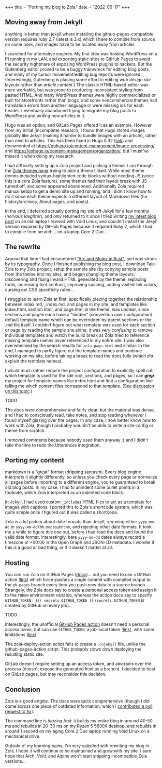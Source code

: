 +++
title = "Porting my blog to Zola"
date = "2022-06-17"
+++

## Moving away from Jekyll

anything is better than jekyll where installing the github-pages-compatible version requires ruby 2.7 (latest is 3.x) which i have to compile from source on some oses, and images have to be located away from articles

I searched for alternative engines. My first idea was hosting WordPress on a Pi running in my LAN, and exporting static sites to GitHub Pages to avoid the security nightmare of exposing WordPress plugins to hackers. But the Gutenberg editor proved to be a buggy trainwreck for editing blog posts, and many of my cursor movement/editing bug reports were ignored. (Interestingly, Gutenberg is placing some effort in editing *web design site* layouts rather than *article content*.) The classic HTML-based editor was more workable, but was prone to producing inconsistent styling from pasted HTML. And many WordPress themes were highly commercialized or built for storefronts rather than blogs, and some noncommercial themes had translation errors from another language or were missing ids for each header. I eventually abandoned trying to migrate my blog posts to WordPress and writing new articles in it.

Hugo was an option, and GitLab Pages offered it as an example. However from my initial (incomplete) research, I found that Hugo stored images globally like Jekyll (making it harder to bundle images with an article), rather than next to articles. This has been fixed in Hugo 0.32 ([link](https://gohugo.io/news/0.32-relnotes/)) and documented at <https://gohugo.io/content-management/image-processing/> and <https://gohugo.io/content-management/organization/>, but I must've missed it when doing my research.

I had difficulty setting up a Zola project and picking a theme. I ran through the [Zola themes page](https://www.getzola.org/themes/) trying to pick a theme I liked. While most theme demos included syntax-highlighted code blocks without needing JS (since this is a core Zola feature), some themes had their layout break with JS turned off, and some appeared abandoned. Additionally Zola required manual setup to get a demo site up and running, and I didn't know how to do it since each theme expects a different layout of Markdown files (for history/archives, About pages, and posts).

In the end, I deferred actually porting my site off Jekyll for a few months (*nervous laughter*), and only returned to it once I tried writing [my latest blog post](@/blog/low-latency-audio-output-duplex-alsa.md) on an old laptop I revived with Void Linux, and couldn't install the Jekyll version required by GitHub Pages because it required Ruby 2, which I had to compile from scratch... on a laptop Core 2 Duo...

## The rewrite

Around that time I had encountered ["Arc and Mutex in Rust"](https://itsallaboutthebit.com/arc-mutex/), and was struck by its typography. Once I finished publishing my blog post, I download Tale-Zola to my Zola project, setup the sample site (by copying sample posts from the theme into my site), and began changing theme layouts, discovering and fixing invalid HTML generated by the theme, replacing fonts, increasing font contrast, improving spacing, adding visited link colors, cursing out CSS specificity rules...

I struggled to learn Zola at first, specifically piecing together the relationship between index.md, \_index.md, and pages in my site, and templates like index.html, section.html, and page.html in the theme, was unclear, since sections and pages each have a "hidden" (convention over configuration) default template name which can be overridden by parent sections or the .md file itself. I couldn't figure out what template was used for each section or page by reading the sample site alone; it was *very confusing* to remove individual templates and watch the build break as Zola tried to reference missing template names never referenced in my entire site. I was also overwhelmed by the search results for `zola page.html` and similar. In the end, I managed to partly figure out the template names and continue working on my site, before taking a break to read the docs fully (which *did* explain the template names).

I would much rather require the project configuration to explicitly spell out which template is used for the site root, sections, and pages, so I can ***grep*** my project for template names like index.html and find a configuration line telling me which content files correspond to that template. (See [discussion on this topic](https://softwareengineering.stackexchange.com/questions/165649/is-convention-over-configuration-not-violating-basic-programming-principles).)

TODO

<!-- The relationship between index.md, \_index.md, and pages in my site, and section.html and page.html (and alternative template names) in the theme, was unclear. Since Googling for help didn't work well, I had to read through the docs from front to back to learn how the HTML files were organized. --> The docs were comprehensive and fairly clear, but the material was dense, and I had to consciously read, take notes, and stop reading whenever I found myself glazing over the pages. In any case, I now better know how to work with Zola, though I probably wouldn't be able to write a site config or theme from scratch.

I removed comments because nobody used them anyway ;) and I didn't take the time to redo the Utterances integration.

## Porting my content

markdown is a "great" format (dripping sarcasm). Every blog engine interprets it slightly differently, so unless you check every page or normalize all pages before importing to a different engine, you're guaranteed to break old blog posts. In my case, I had to unindent some bullet points in a footnote, which Zola interpreted as an indented code block.

In Jekyll, I had used custom `_includes` HTML files to act as a template for images with captions. I ported this to Zola's shortcode system, which was quite simple once I figured out it was called a shortcode.

Zola is a *lot* pickier about date formats than Jekyll, requiring either `yyyy-mm-dd` or `yyyy-mm-ddThh:mm:ss±hh:mm`, and rejecting other date formats. It took me a while to figure *this* one out, before I had read the docs and found the valid date format. Interestingly, bare `yyyy-mm-dd` dates always record a timezone of +00:00 in the Open Graph and JSON-LD metadata. I wonder if this is a good or bad thing, or if it doesn't matter at all.

## Hosting

You *can* run Zola on GitHub Pages ([docs](https://www.getzola.org/documentation/deployment/github-pages/))... but you need to use a GitHub action ([link](https://github.com/shalzz/zola-deploy-action)) which force-pushes a single commit with compiled output to the `gh-pages` branch every time you push new data to a source branch. Strangely, the Zola docs say to create a personal access token and assign it to the `TOKEN` environment variable, whereas the action docs say to specify `GITHUB_TOKEN: ${{ secrets.GITHUB_TOKEN }}` (`secrets.GITHUB_TOKEN` is created by GitHub on every job).

TODO

Interestingly, the unofficial [GitHub Pages action](https://github.com/marketplace/actions/github-pages-action) doesn't need a personal access token, but can use `GITHUB_TOKEN`, a job-local token ([link](https://docs.github.com/en/actions/security-guides/automatic-token-authentication)), with some limitations ([link](https://github.com/peaceiris/actions-gh-pages#%EF%B8%8F-first-deployment-with-github_token)).

The zola-deploy-action script fails to create a `.nojekyll` file, unlike the github-pages-action script. This probably slows down deploying the resulting static site.

GitLab doesn't require setting up an access token, and abstracts over the process (doesn't expose the generated html as a branch). I decided to host on GitLab pages, but may reconsider this decision.

## Conclusion

Zola is a good engine. The docs were quite comprehensive (though I did come across one piece of outdated information, which I [contributed a pull request to fix](https://github.com/getzola/zola/pull/1901)).

The command line is *blazing fast*: it builds my entire blog in around 40-50 ms and rebuilds in 20-30 ms on my Ryzen 5 5600X desktop, and rebuilds in around 1 second on my aging Core 2 Duo laptop running Void Linux on a mechanical drive.

<!-- ## The result -->

Outside of my learning pains, I'm very satisfied with rewriting my blog in Zola. I hope it will continue to be maintained and grow with my site. I sure hope that Arch, Void, and Alpine won't start shipping incompatible Zola versions...
